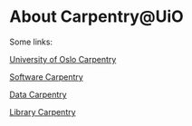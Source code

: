 # About Carpentry@UiO

Some links:

[University of Oslo Carpentry](http://www.uio.no/english/for-employees/support/research/research-data/training/carpentry/)

[Software Carpentry](https://software-carpentry.org)

[Data Carpentry](https://datacarpentry.org)

[Library Carpentry](https://librarycarpentry.github.io/)